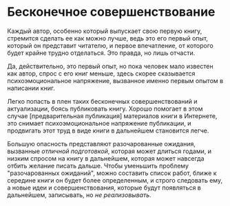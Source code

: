 
# Бесконечное совершенствование

Каждый автор, особенно который выпускает свою первую книгу, стремится
сделать ее как можно лучше, ведь это его первый опыт, который он
представит читателю, и первое впечатление, от которого будет крайне
трудно отделаться.  Это правда, но лишь отчасти.

Да, действительно, это первый опыт, но пока человек мало известен как
автор, спрос с его книг меньше, здесь скорее сказывается
психоэмоциональное напряжение, вызванное именно первым опытом в
написании книг.

Легко попасть в плен таких бесконечных совершенствований и
актуализации, боясь публиковать книгу.  Хорошо помогает в этом случае
[предварительная публикация] материалов книги в Интернете, это снимает
психоэмоциональное напряжение публикации, и продвигать этот труд в
виде книги в дальнейшем становится легче.

Большую опасность представляют разочарованные ожидания, вызванные
*отличной подготовкой*, которая может длиться годами, и низким спросом
на книгу в дальнейшем, которая может навсегда отбить желание писать
дальше.  Чтобы уменьшить проблему "разочарованных ожиданий", можно
составить список работ, ближе к середине книги он будет более
определенным, и строго следовать ему, а новые идеи и
совершенствования, которые будут появляться в дальнейшем, записывать,
но *не реализовывать*.
